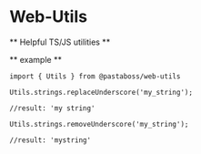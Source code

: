 # Web-Utils

** Helpful TS/JS utilities **

** example **

```
import { Utils } from @pastaboss/web-utils 

Utils.strings.replaceUnderscore('my_string');

//result: 'my string' 

Utils.strings.removeUnderscore('my_string');

//result: 'mystring' 

```


